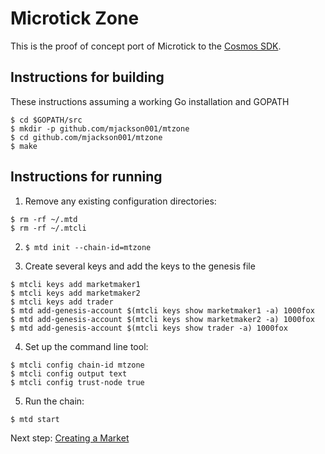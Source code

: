 # Microtick Zone

This is the proof of concept port of Microtick to the [Cosmos SDK](https://github.com/cosmos/cosmos-sdk).

## Instructions for building

These instructions assuming a working Go installation and GOPATH

```
$ cd $GOPATH/src
$ mkdir -p github.com/mjackson001/mtzone
$ cd github.com/mjackson001/mtzone
$ make
```

## Instructions for running

1. Remove any existing configuration directories:
```
$ rm -rf ~/.mtd
$ rm -rf ~/.mtcli
```

2. ```$ mtd init --chain-id=mtzone```

3. Create several keys and add the keys to the genesis file
```
$ mtcli keys add marketmaker1
$ mtcli keys add marketmaker2
$ mtcli keys add trader
$ mtd add-genesis-account $(mtcli keys show marketmaker1 -a) 1000fox
$ mtd add-genesis-account $(mtcli keys show marketmaker2 -a) 1000fox
$ mtd add-genesis-account $(mtcli keys show trader -a) 1000fox
```

4. Set up the command line tool:
```
$ mtcli config chain-id mtzone
$ mtcli config output text
$ mtcli config trust-node true
```

5. Run the chain:
```
$ mtd start
```

Next step: [Creating a Market](https://github.com/mjackson001/mtzone/blob/master/doc/createmarket.md)
